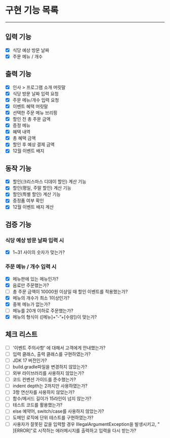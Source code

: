 # 구현 기능 목록

- - - 

## 입력 기능

- [x] 식당 예상 방문 날짜
- [x] 주문 메뉴 / 개수

## 출력 기능

- [x] 인사 > 프로그램 소개 머릿말
- [x] 식당 방문 날짜 입력 요청
- [x] 주문 메뉴/개수 입력 요청
- [x] 이벤트 혜택 머릿말
- [x] 선택한 주문 메뉴 브리핑
- [x] 할인 전 총 주문 금액
- [x] 증정 메뉴
- [x] 혜택 내역
- [x] 총 혜택 금액
- [x] 할인 후 예상 결제 금액
- [x] 12월 이벤트 배지

## 동작 기능

- [x] 할인(크리스마스 디데이 할인) 계산 기능
- [x] 할인(평일, 주말 할인) 계산 기능
- [x] 할인(특별 할인) 계산 기능
- [x] 증정품 여부 확인
- [x] 12월 이벤트 배지 계산

## 검증 기능

### 식당 예상 방문 날짜 입력 시

- [x] 1~31 사이의 숫자가 맞는가?

### 주문 메뉴 / 개수 입력 시

- [x] 메뉴판에 있는 메뉴인가?
- [x] 음료만 주문했는가?
- [ ] 총 주문 금액이 10000원 이상일 때 할인 이벤트를 적용했는가?
- [X] 메뉴의 개수가 최소 1이상인가?
- [x] 중복 메뉴가 없는가?
- [ ] 메뉴를 20개 이하로 주문했는가?
- [x] 메뉴의 형식이 ([메뉴]+”-”+[수량])이 맞는가?

## 체크 리스트

- [ ] '이벤트 주의사항' 에 대해서 고객에게 안내했는가?
- [ ] 입력 클래스, 출력 클래스를 구현하였는가?
- [ ] JDK 17 버전인가?
- [ ] build.gradle파일을 변경하지 않았는가?
- [ ] 외부 라이브러리를 사용하지 않았는가?
- [ ] 코드 컨벤션 가이드를 준수했는가?
- [ ] indent depth는 2까지만 사용하였는가?
- [ ] 3항 연산자를 사용하지 않았는가?
- [ ] 함수/메서드 길이가 15라인이 넘지 않는가?
- [ ] 테스트 코드를 활용했는가?
- [ ] else 예약어, switch/case를 사용하지 않았는가?
- [ ] 도메인 로직에 단위 테스트를 구현하였는가?
- [ ] 사용자가 잘못된 값을 입력할 경우 IllegalArgumentException을 발생시키고, "[ERROR]"로 시작하는 에러메시지를 출력하고 입력을 다시 받는가?